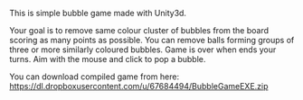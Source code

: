 This is simple bubble game made with Unity3d.

Your goal is to remove same colour cluster of bubbles from the board scoring as many points as possible.
You can remove balls forming groups of three or more similarly coloured bubbles.
Game is over when ends your turns.
Aim with the mouse and click to pop a bubble.

You can download compiled game from here: https://dl.dropboxusercontent.com/u/67684494/BubbleGameEXE.zip